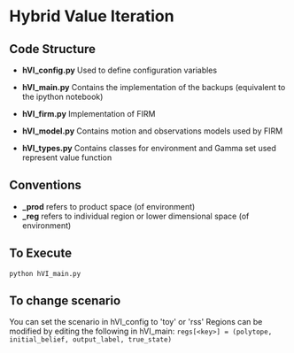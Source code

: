 # Hybrid Value Iteration

## Code Structure
- __hVI_config.py__
Used to define configuration variables

- __hVI_main.py__
Contains the implementation of the backups (equivalent to the ipython notebook)

- __hVI_firm.py__
Implementation of FIRM

- __hVI_model.py__
Contains motion and observations models used by FIRM

- __hVI_types.py__
Contains classes for environment and Gamma set used represent value function

## Conventions

- **_prod** refers to product space (of environment)
- **_reg** refers to individual region or lower dimensional space (of environment)

## To Execute

`python hVI_main.py`

## To change scenario
You can set the scenario in hVI_config to 'toy' or 'rss' 
Regions can be modified by editing the following in hVI_main:
`regs[<key>] = (polytope, initial_belief, output_label, true_state)`
